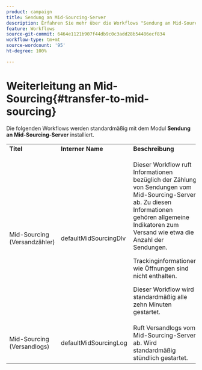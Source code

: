 ```yaml
---
product: campaign
title: Sendung an Mid-Sourcing-Server
description: Erfahren Sie mehr über die Workflows "Sendung an Mid-Sourcing-Server".
feature: Workflows
source-git-commit: 6464e1121b907f44db9c0c3add28b54486ecf834
workflow-type: tm+mt
source-wordcount: '95'
ht-degree: 100%

---
```



# Weiterleitung an Mid-Sourcing{#transfer-to-mid-sourcing}

Die folgenden Workflows werden standardmäßig mit dem Modul **Sendung an Mid-Sourcing-Server** installiert.

<table> 
 <tbody> 
  <tr> 
   <td> <strong>Titel</strong><br /> </td> 
   <td> <strong>Interner Name</strong><br /> </td> 
   <td> <strong>Beschreibung</strong><br /> </td> 
  </tr> 
  <tr> 
   <td> <span class="uicontrol">Mid-Sourcing (Versandzähler)</span> <br /> </td> 
   <td> <span class="uicontrol">defaultMidSourcingDlv</span> <br /> </td> 
   <td> <p>Dieser Workflow ruft Informationen bezüglich der Zählung von Sendungen vom Mid-Sourcing-Server ab. Zu diesen Informationen gehören allgemeine Indikatoren zum Versand wie etwa die Anzahl der Sendungen.</p> <p>Trackinginformationen wie Öffnungen sind nicht enthalten.</p> <p>Dieser Workflow wird standardmäßig alle zehn Minuten gestartet.</p> </td> 
  </tr> 
  <tr> 
   <td> <span class="uicontrol">Mid-Sourcing (Versandlogs)</span> <br /> </td> 
   <td> <span class="uicontrol">defaultMidSourcingLog</span> <br /> </td> 
   <td> Ruft Versandlogs vom Mid-Sourcing-Server ab. Wird standardmäßig stündlich gestartet.<br /> </td> 
  </tr> 
 </tbody> 
</table>


